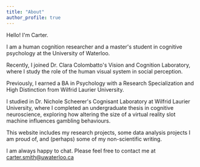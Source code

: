 ```yaml
---
title: "About"
author_profile: true
---
```


Hello! I'm Carter.

I am a human cognition researcher and a master's student in cognitive psychology at the University of Waterloo.

Recently, I joined Dr. Clara Colombatto's Vision and Cognition Laboratory, where I study the role of the human visual system in social perception.

Previously, I earned a BA in Psychology with a Research Specialization and High Distinction from Wilfrid Laurier University. 

I studied in Dr. Nichole Scheerer's Cognisant Laboratory at Wilfrid Laurier University, where I completed an undergraduate thesis in cognitive neuroscience, exploring how altering the size of a virtual reality slot machine influences gambling behaviours.

This website includes my research projects, some data analysis projects I am proud of, and (perhaps) some of my non-scientific writing.

I am always happy to chat. Please feel free to contact me at carter.smith@uwaterloo.ca
